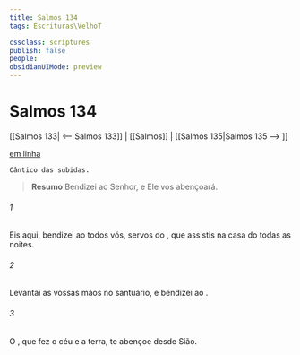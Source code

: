 ```yaml
---
title: Salmos 134
tags: Escrituras\VelhoT

cssclass: scriptures
publish: false
people:
obsidianUIMode: preview
---
```


# Salmos 134
[[Salmos 133| <-- Salmos 133]] | [[Salmos]] | [[Salmos 135|Salmos 135 --> ]]

[em linha](https://churchofjesuschrist.org/study/scriptures/ot/ps/134?lang=por)

```
Cântico das subidas.
```

> __Resumo__
Bendizei ao Senhor, e Ele vos abençoará.

###### 1 
Eis aqui, bendizei ao  todos vós, servos do , que assistis na casa do  todas as noites.

###### 2 
Levantai as vossas mãos no santuário, e bendizei ao .

###### 3 
O , que fez o céu e a terra, te abençoe desde Sião.


